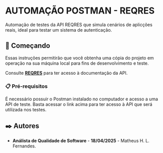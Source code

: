 # AUTOMAÇÃO POSTMAN - REQRES

Automação de testes da API REQRES que simula cenários de aplicções reais, ideal para testar um sistema de autenticação.

## 🚀 Começando

Essas instruções permitirão que você obtenha uma cópia do projeto em operação na sua máquina local para fins de desenvolvimento e teste.

Consulte **[REQRES](https://reqres.in/)** para ter acesso à documentação da API.

### 📋 Pré-requisitos

É necessário possuir o Postman instalado no computador e acesso a uma API de teste.
Basta acessar o link acima para ter acesso à API que será utilizada nos testes.

## ✒️ Autores

* **Análista de Qualidade de Software** - **18/04/2025** - Matheus H. L. Fernandes.
